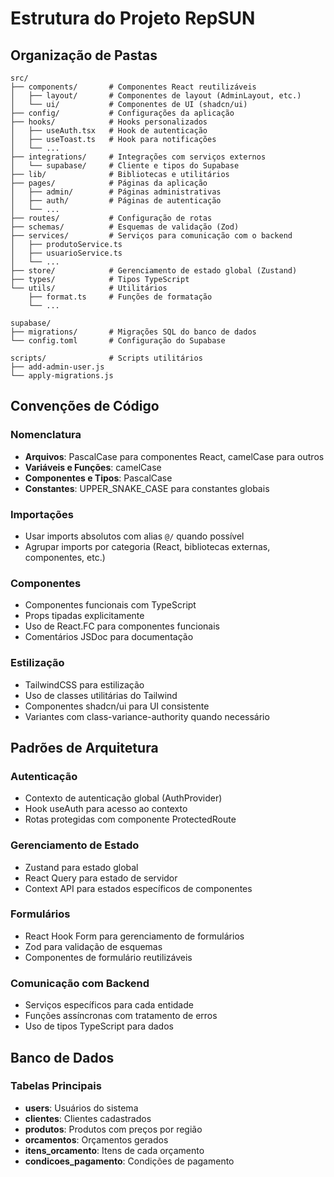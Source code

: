 # Estrutura do Projeto RepSUN

## Organização de Pastas

```
src/
├── components/       # Componentes React reutilizáveis
│   ├── layout/       # Componentes de layout (AdminLayout, etc.)
│   └── ui/           # Componentes de UI (shadcn/ui)
├── config/           # Configurações da aplicação
├── hooks/            # Hooks personalizados
│   ├── useAuth.tsx   # Hook de autenticação
│   ├── useToast.ts   # Hook para notificações
│   └── ...
├── integrations/     # Integrações com serviços externos
│   └── supabase/     # Cliente e tipos do Supabase
├── lib/              # Bibliotecas e utilitários
├── pages/            # Páginas da aplicação
│   ├── admin/        # Páginas administrativas
│   ├── auth/         # Páginas de autenticação
│   └── ...
├── routes/           # Configuração de rotas
├── schemas/          # Esquemas de validação (Zod)
├── services/         # Serviços para comunicação com o backend
│   ├── produtoService.ts
│   ├── usuarioService.ts
│   └── ...
├── store/            # Gerenciamento de estado global (Zustand)
├── types/            # Tipos TypeScript
└── utils/            # Utilitários
    ├── format.ts     # Funções de formatação
    └── ...

supabase/
├── migrations/       # Migrações SQL do banco de dados
└── config.toml       # Configuração do Supabase

scripts/              # Scripts utilitários
├── add-admin-user.js
└── apply-migrations.js
```

## Convenções de Código

### Nomenclatura

- **Arquivos**: PascalCase para componentes React, camelCase para outros
- **Variáveis e Funções**: camelCase
- **Componentes e Tipos**: PascalCase
- **Constantes**: UPPER_SNAKE_CASE para constantes globais

### Importações

- Usar imports absolutos com alias `@/` quando possível
- Agrupar imports por categoria (React, bibliotecas externas, componentes, etc.)

### Componentes

- Componentes funcionais com TypeScript
- Props tipadas explicitamente
- Uso de React.FC para componentes funcionais
- Comentários JSDoc para documentação

### Estilização

- TailwindCSS para estilização
- Uso de classes utilitárias do Tailwind
- Componentes shadcn/ui para UI consistente
- Variantes com class-variance-authority quando necessário

## Padrões de Arquitetura

### Autenticação

- Contexto de autenticação global (AuthProvider)
- Hook useAuth para acesso ao contexto
- Rotas protegidas com componente ProtectedRoute

### Gerenciamento de Estado

- Zustand para estado global
- React Query para estado de servidor
- Context API para estados específicos de componentes

### Formulários

- React Hook Form para gerenciamento de formulários
- Zod para validação de esquemas
- Componentes de formulário reutilizáveis

### Comunicação com Backend

- Serviços específicos para cada entidade
- Funções assíncronas com tratamento de erros
- Uso de tipos TypeScript para dados

## Banco de Dados

### Tabelas Principais

- **users**: Usuários do sistema
- **clientes**: Clientes cadastrados
- **produtos**: Produtos com preços por região
- **orcamentos**: Orçamentos gerados
- **itens_orcamento**: Itens de cada orçamento
- **condicoes_pagamento**: Condições de pagamento